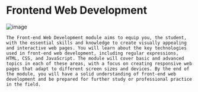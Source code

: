 # Frontend Web Development
![image](https://github.com/user-attachments/assets/d1142383-52b4-4406-b2be-48f777c58c73)


    The Front-end Web Development module aims to equip you, the student, with the essential skills and knowledge to create visually appealing and interactive web pages. You will learn about the key technologies used in front-end web development, including regular expressions, HTML, CSS, and JavaScript. The module will cover basic and advanced topics in each of these areas, with a focus on creating responsive web pages that adapt to different screen sizes and devices. By the end of the module, you will have a solid understanding of front-end web development and be prepared for further study or professional practice in the field.

